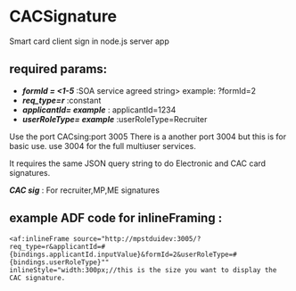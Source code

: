 CACSignature
============

Smart card client sign in node.js server app

required params:
----------------

* ***formId = <1-5*** :SOA service agreed string> example: ?formId=2
* ***req_type=r*** :constant
* ***applicantId=<SOA agreed string> example*** : applicantId=1234
* ***userRoleType= <SOA agreed string> example*** :userRoleType=Recruiter

Use the port CACsing:port 3005
There is a another port 3004 but this is for basic use. use 3004 for the full multiuser services.

It requires the same JSON query string to do Electronic and CAC card signatures.


***CAC sig*** : For recruiter,MP,ME signatures

example ADF code for inlineFraming :
-------------------------------------
```adf
<af:inlineFrame source="http://mpstduidev:3005/?req_type=r&applicantId=#
{bindings.applicantId.inputValue}&formId=2&userRoleType=#{bindings.userRoleType}""
inlineStyle="width:300px;//this is the size you want to display the CAC signature.
```

